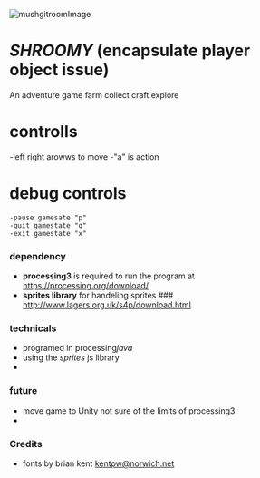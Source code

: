 ![mushgitroomImage](https://encrypted-tbn0.gstatic.com/images?q=tbn:ANd9GcQ48VDKbe9nv4hmwFP_ZSsMXiOvNn7TRs9yWeLy5pVD7Yz7ycF9)


# *SHROOMY* (encapsulate player object issue)

An adventure game farm collect craft explore

# controlls
-left right arowws to move 
-"a" is action
# debug controls
    -pause gamesate "p"
    -quit gamestate "q"
    -exit gamestate "x"

### dependency 
- **processing3** is required to run the program at https://processing.org/download/
- **sprites library** for handeling sprites ### http://www.lagers.org.uk/s4p/download.html

### technicals

- programed in  processing*java*
- using the *sprites* js library
- 


### future
 - move game to Unity not sure of the limits of processing3
 -  


### Credits
* fonts by brian kent kentpw@norwich.net


